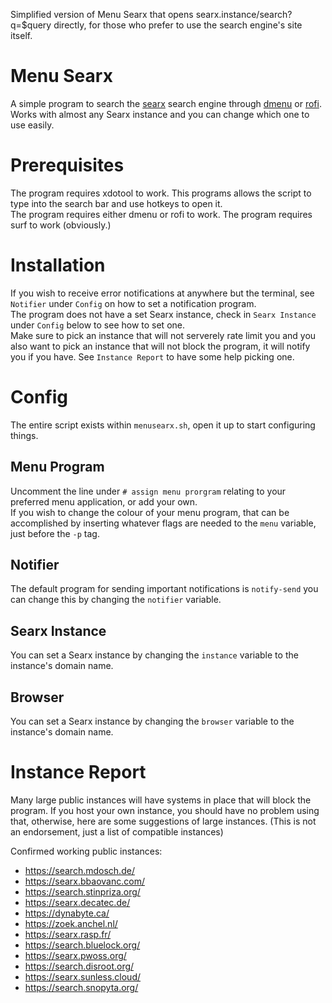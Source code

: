 Simplified version of Menu Searx that opens searx.instance/search?q=$query directly, for those who prefer to use the search engine's site itself.

# Menu Searx
A simple program to search the [searx](https://searx.me/) search engine through [dmenu](https://tools.suckless.org/dmenu/) or [rofi](https://github.com/davatorium/rofi). Works with almost any Searx instance and you can change which one to use easily.  
# Prerequisites
The program requires xdotool to work. This programs allows the script to type into the search bar and use hotkeys to open it.  
The program requires either dmenu or rofi to work.
The program requires surf to work (obviously.)

# Installation
If you wish to receive error notifications at anywhere but the terminal, see `Notifier` under `Config` on how to set a notification program.  
The program does not have a set Searx instance, check in `Searx Instance` under `Config` below to see how to set one.  
Make sure to pick an instance that will not serverely rate limit you and you also want to pick an instance that will not block the program, it will notify you if you have. See `Instance Report` to have some help picking one.  

# Config
The entire script exists within `menusearx.sh`, open it up to start configuring things.  

## Menu Program
Uncomment the line under `# assign menu prorgram` relating to your preferred menu application, or add your own.  
If you wish to change the colour of your menu program, that can be accomplished by inserting whatever flags are needed to the  `menu` variable, just before the `-p` tag.

## Notifier
The default program for sending important notifications is `notify-send` you can change this by changing the `notifier` variable.

## Searx Instance
You can set a Searx instance by changing the `instance` variable to the instance's domain name.

## Browser
You can set a Searx instance by changing the `browser` variable to the instance's domain name.

# Instance Report
Many large public instances will have systems in place that will block the program. If you host your own instance, you should have no problem using that, otherwise, here are some suggestions of large instances. (This is not an endorsement, just a list of compatible instances)

Confirmed working public instances:

* https://search.mdosch.de/
* https://searx.bbaovanc.com/
* https://search.stinpriza.org/
* https://searx.decatec.de/
* https://dynabyte.ca/
* https://zoek.anchel.nl/
* https://searx.rasp.fr/
* https://search.bluelock.org/
* https://searx.pwoss.org/
* https://search.disroot.org/
* https://searx.sunless.cloud/
* https://search.snopyta.org/
